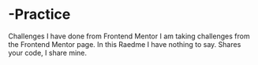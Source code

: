 # -Practice
Challenges I have done from Frontend Mentor
I am taking challenges from the Frontend Mentor page. In this Raedme I have nothing to say. Shares your code, I share mine.
